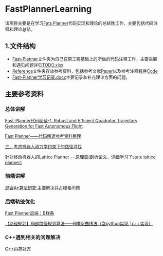# FastPlannerLearning

该项目主要是在学习[Fats Planner](https://github.com/HKUST-Aerial-Robotics/Fast-Planner)代码实现和理论的总结性工作，主要包括代码注释和理论总结。

## 1.文件结构
* [Fast-Planner](./Fast-Planner/)文件夹为自己在原工程基础上的所做的代码注释工作，主要进展和遇见问题详见[TODO.xlsx](./TODO.xlsx)
* [Reference](./Reference/)文件夹存放参考资料，包括参考文献[Paper](./Reference/Paper/)以及参考注释程序[Code](./Reference/Code/)
* [Fast-Planner学习记录.docx](./Fast-Planner学习记录.docx)主要记录和补充理论方面的问题。



## 主要参考资料

### 总体讲解
[Fast-Planner代码阅读-1. Robust and Efficient Quadrotor Trajectory Generation for Fast Autonomous Flight](https://blog.csdn.net/weixin_42284263/article/details/119204964)

[Fast Planner——代码解读参考资料整理](https://blog.csdn.net/tugepaopaoo/article/details/128242192)

[三、考虑机器人动力学约束下的路径寻找](https://zhuanlan.zhihu.com/p/414234771)

[针对移动机器人的Lattice Planner -- 原理篇(剖析论文，详细学习了state lattice planner)](https://zhuanlan.zhihu.com/p/619039492?utm_campaign=shareopn&utm_medium=social&utm_oi=1128410832400416768&utm_psn=1626369330869899264&utm_source=wechat_session)

### 前端讲解
[混合A*算法研究](https://blog.csdn.net/robinvista/article/details/106279968):主要解决共占栅格问题

### 后端轨迹优化
[Fast Planner后端：B样条](https://www.bilibili.com/video/BV1zG411G7Pe/?spm_id_from=333.337.search-card.all.click)

[【路径规划】局部路径规划算法——B样条曲线法（含python实现 | c++实现）](https://blog.csdn.net/weixin_42301220/article/details/125173884)

### C++遇到相关的问题解决
[C++内存对齐](https://zhuanlan.zhihu.com/p/600487301)
